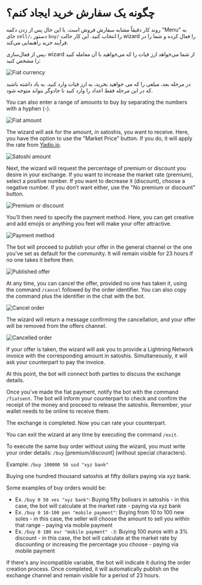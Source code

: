 # چگونه یک سفارش خرید ایجاد کنم؟

روند کار دقیقاً مشابه سفارش فروش است. با این حال پس از زدن دکمه "Menu" به جای `sell/`، دستور `buy/` را انتخاب کنید. این کار حالت wizard را فعال کرده و شما را در فرآیند خرید راهنمایی می‌کند.

پس از فعال‌سازی، wizard از شما می‌خواهد ارز فیات را که می‌خواهید با آن معامله کنید را مشخص کنید:

![Fiat currency](./assets/images/buy-fiat.jpg)

در مرحله بعد، مبلغی را که می خواهید بخرید، به ارز فیات وارد کنید. به یاد داشته باشید که در این مرحله فقط اعداد را وارد کنید تا جادوگر بتواند متوجه شود.

You can also enter a range of amounts to buy by separating the numbers with a hyphen (-).

![Fiat amount](./assets/images/buy-monto.jpg)

The wizard will ask for the amount, in satoshis, you want to receive. Here, you have the option to use the "Market Price" button. If you do, it will apply the rate from [Yadio.io](https://yadio.io/).

![Satoshi amount](./assets/images/buy-price.jpg)

Next, the wizard will request the percentage of premium or discount you desire in your exchange. If you want to increase the market rate (premium), select a positive number. If you want to decrease it (discount), choose a negative number. If you don’t want either, use the "No premium or discount" button.

![Premium or discount](./assets/images/buy-prima.jpg)

You'll then need to specify the payment method. Here, you can get creative and add emojis or anything you feel will make your offer attractive.

![Payment method](./assets/images/buy-payment-method.jpg)

The bot will proceed to publish your offer in the general channel or the one you've set as default for the community. It will remain visible for 23 hours if no one takes it before then.

![Published offer](./assets/images/buy-public.jpg)

At any time, you can cancel the offer, provided no one has taken it, using the command `/cancel` followed by the order identifier. You can also copy the command plus the identifier in the chat with the bot.

![Cancel order](./assets/images/buy-cancel-order.jpg)

The wizard will return a message confirming the cancellation, and your offer will be removed from the offers channel.

![Cancelled order](./assets/images/buy-cancel.jpg)

If your offer is taken, the wizard will ask you to provide a Lightning Network invoice with the corresponding amount in satoshis. Simultaneously, it will ask your counterpart to pay the invoice.

At this point, the bot will connect both parties to discuss the exchange details.

Once you've made the fiat payment, notify the bot with the command `/fiatsent`. The bot will inform your counterpart to check and confirm the receipt of the money and proceed to release the satoshis. Remember, your wallet needs to be online to receive them.

The exchange is completed. Now you can rate your counterpart.

You can exit the wizard at any time by executing the command `/exit`.

To execute the same buy order without using the wizard, you must write your order details: `/buy` <satoshi amount> <fiat amount> <fiat code> <payment method> [premium/discount] (without special characters).

Example: `/buy 100000 50 usd "xyz bank"`

Buying one hundred thousand satoshis at fifty dollars paying via xyz bank.

Some examples of buy orders would be:

- Ex. `/buy 0 50 ves "xyz bank"`: Buying fifty bolivars in satoshis - in this case, the bot will calculate at the market rate - paying via xyz bank
- Ex. `/buy 0 10-100 pen "mobile payment"`: Buying from 10 to 100 new soles - in this case, the seller will choose the amount to sell you within that range - paying via mobile payment
- Ex. `/buy 0 100 eur "mobile payment" -3`: Buying 100 euros with a 3% discount - in this case, the bot will calculate at the market rate by discounting or increasing the percentage you choose - paying via mobile payment

If there's any incompatible variable, the bot will indicate it during the order creation process. Once completed, it will automatically publish on the exchange channel and remain visible for a period of 23 hours.
